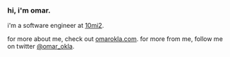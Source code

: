 ### hi, i'm omar.

i'm a software engineer at [10mi2](https://tenmilesquare.com/).

for more about me, check out [omarokla.com](https://omarokla.com).
for more from me, follow me on twitter [@omar_okla](https://twitter.com/omar_okla).


<!--
**ok1a/ok1a** is a ✨ _special_ ✨ repository because its `README.md` (this file) appears on your GitHub profile.

Here are some ideas to get you started:

- 🔭 I’m currently working on ...
- 🌱 I’m currently learning ...
- 👯 I’m looking to collaborate on ...
- 🤔 I’m looking for help with ...
- 💬 Ask me about ...
- 📫 How to reach me: ...
- 😄 Pronouns: ...
- ⚡ Fun fact: ...
-->
